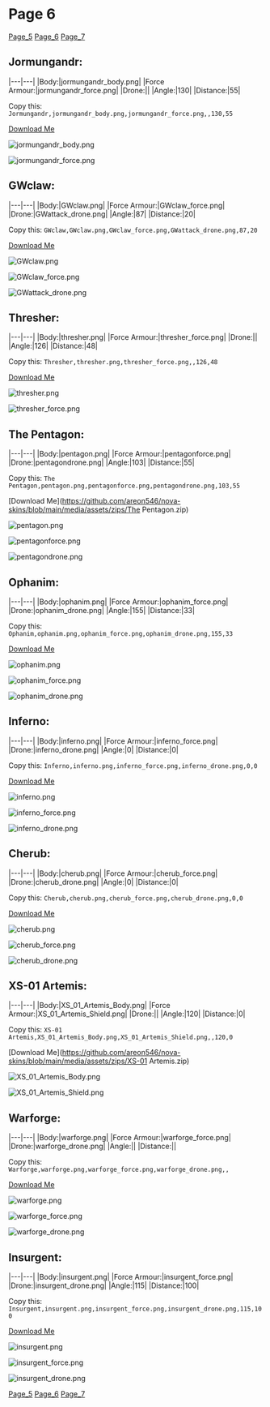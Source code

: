 # Page 6

[Page_5](./Page_5.html)
[Page_6](./Page_5.html)
[Page_7](./Page_5.html)

## **Jormungandr**:



|---|---|
|Body:|jormungandr_body.png|
|Force Armour:|jormungandr_force.png|
|Drone:||
|Angle:|130|
|Distance:|55|

Copy this: `Jormungandr,jormungandr_body.png,jormungandr_force.png,,130,55`

[Download Me](https://github.com/areon546/nova-skins/blob/main/media/assets/zips/Jormungandr.zip)


![jormungandr_body.png](https://github.com/areon546/nova-skins/blob/main/media/custom_skins/jormungandr_body.png)

![jormungandr_force.png](https://github.com/areon546/nova-skins/blob/main/media/custom_skins/jormungandr_force.png)




## **GWclaw**:



|---|---|
|Body:|GWclaw.png|
|Force Armour:|GWclaw_force.png|
|Drone:|GWattack_drone.png|
|Angle:|87|
|Distance:|20|

Copy this: `GWclaw,GWclaw.png,GWclaw_force.png,GWattack_drone.png,87,20`

[Download Me](https://github.com/areon546/nova-skins/blob/main/media/assets/zips/GWclaw.zip)


![GWclaw.png](https://github.com/areon546/nova-skins/blob/main/media/custom_skins/GWclaw.png)

![GWclaw_force.png](https://github.com/areon546/nova-skins/blob/main/media/custom_skins/GWclaw_force.png)


![GWattack_drone.png](https://github.com/areon546/nova-skins/blob/main/media/custom_skins/GWattack_drone.png)



## **Thresher**:



|---|---|
|Body:|thresher.png|
|Force Armour:|thresher_force.png|
|Drone:||
|Angle:|126|
|Distance:|48|

Copy this: `Thresher,thresher.png,thresher_force.png,,126,48`

[Download Me](https://github.com/areon546/nova-skins/blob/main/media/assets/zips/Thresher.zip)


![thresher.png](https://github.com/areon546/nova-skins/blob/main/media/custom_skins/thresher.png)

![thresher_force.png](https://github.com/areon546/nova-skins/blob/main/media/custom_skins/thresher_force.png)




## **The Pentagon**:



|---|---|
|Body:|pentagon.png|
|Force Armour:|pentagonforce.png|
|Drone:|pentagondrone.png|
|Angle:|103|
|Distance:|55|

Copy this: `The Pentagon,pentagon.png,pentagonforce.png,pentagondrone.png,103,55`

[Download Me](https://github.com/areon546/nova-skins/blob/main/media/assets/zips/The Pentagon.zip)


![pentagon.png](https://github.com/areon546/nova-skins/blob/main/media/custom_skins/pentagon.png)

![pentagonforce.png](https://github.com/areon546/nova-skins/blob/main/media/custom_skins/pentagonforce.png)


![pentagondrone.png](https://github.com/areon546/nova-skins/blob/main/media/custom_skins/pentagondrone.png)



## **Ophanim**:



|---|---|
|Body:|ophanim.png|
|Force Armour:|ophanim_force.png|
|Drone:|ophanim_drone.png|
|Angle:|155|
|Distance:|33|

Copy this: `Ophanim,ophanim.png,ophanim_force.png,ophanim_drone.png,155,33`

[Download Me](https://github.com/areon546/nova-skins/blob/main/media/assets/zips/Ophanim.zip)


![ophanim.png](https://github.com/areon546/nova-skins/blob/main/media/custom_skins/ophanim.png)

![ophanim_force.png](https://github.com/areon546/nova-skins/blob/main/media/custom_skins/ophanim_force.png)


![ophanim_drone.png](https://github.com/areon546/nova-skins/blob/main/media/custom_skins/ophanim_drone.png)



## **Inferno**:



|---|---|
|Body:|inferno.png|
|Force Armour:|inferno_force.png|
|Drone:|inferno_drone.png|
|Angle:|0|
|Distance:|0|

Copy this: `Inferno,inferno.png,inferno_force.png,inferno_drone.png,0,0`

[Download Me](https://github.com/areon546/nova-skins/blob/main/media/assets/zips/Inferno.zip)


![inferno.png](https://github.com/areon546/nova-skins/blob/main/media/custom_skins/inferno.png)

![inferno_force.png](https://github.com/areon546/nova-skins/blob/main/media/custom_skins/inferno_force.png)


![inferno_drone.png](https://github.com/areon546/nova-skins/blob/main/media/custom_skins/inferno_drone.png)



## **Cherub**:



|---|---|
|Body:|cherub.png|
|Force Armour:|cherub_force.png|
|Drone:|cherub_drone.png|
|Angle:|0|
|Distance:|0|

Copy this: `Cherub,cherub.png,cherub_force.png,cherub_drone.png,0,0`

[Download Me](https://github.com/areon546/nova-skins/blob/main/media/assets/zips/Cherub.zip)


![cherub.png](https://github.com/areon546/nova-skins/blob/main/media/custom_skins/cherub.png)

![cherub_force.png](https://github.com/areon546/nova-skins/blob/main/media/custom_skins/cherub_force.png)


![cherub_drone.png](https://github.com/areon546/nova-skins/blob/main/media/custom_skins/cherub_drone.png)



## **XS-01 Artemis**:



|---|---|
|Body:|XS_01_Artemis_Body.png|
|Force Armour:|XS_01_Artemis_Shield.png|
|Drone:||
|Angle:|120|
|Distance:|0|

Copy this: `XS-01 Artemis,XS_01_Artemis_Body.png,XS_01_Artemis_Shield.png,,120,0`

[Download Me](https://github.com/areon546/nova-skins/blob/main/media/assets/zips/XS-01 Artemis.zip)


![XS_01_Artemis_Body.png](https://github.com/areon546/nova-skins/blob/main/media/custom_skins/XS_01_Artemis_Body.png)

![XS_01_Artemis_Shield.png](https://github.com/areon546/nova-skins/blob/main/media/custom_skins/XS_01_Artemis_Shield.png)




## **Warforge**:



|---|---|
|Body:|warforge.png|
|Force Armour:|warforge_force.png|
|Drone:|warforge_drone.png|
|Angle:||
|Distance:||

Copy this: `Warforge,warforge.png,warforge_force.png,warforge_drone.png,,`

[Download Me](https://github.com/areon546/nova-skins/blob/main/media/assets/zips/Warforge.zip)


![warforge.png](https://github.com/areon546/nova-skins/blob/main/media/custom_skins/warforge.png)

![warforge_force.png](https://github.com/areon546/nova-skins/blob/main/media/custom_skins/warforge_force.png)


![warforge_drone.png](https://github.com/areon546/nova-skins/blob/main/media/custom_skins/warforge_drone.png)



## **Insurgent**:



|---|---|
|Body:|insurgent.png|
|Force Armour:|insurgent_force.png|
|Drone:|insurgent_drone.png|
|Angle:|115|
|Distance:|100|

Copy this: `Insurgent,insurgent.png,insurgent_force.png,insurgent_drone.png,115,100`

[Download Me](https://github.com/areon546/nova-skins/blob/main/media/assets/zips/Insurgent.zip)


![insurgent.png](https://github.com/areon546/nova-skins/blob/main/media/custom_skins/insurgent.png)

![insurgent_force.png](https://github.com/areon546/nova-skins/blob/main/media/custom_skins/insurgent_force.png)


![insurgent_drone.png](https://github.com/areon546/nova-skins/blob/main/media/custom_skins/insurgent_drone.png)


[Page_5](./Page_5.html)
[Page_6](./Page_5.html)
[Page_7](./Page_5.html)